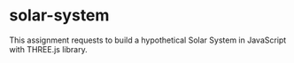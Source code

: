 # solar-system

This assignment requests to build a hypothetical Solar System in JavaScript with THREE.js library.
